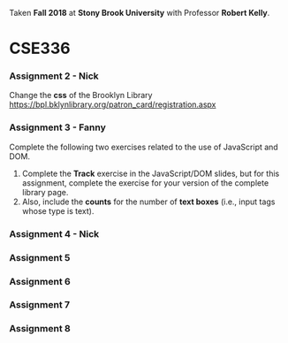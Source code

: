 Taken **Fall 2018** at **Stony Brook University** with Professor **Robert Kelly**.

# CSE336

### Assignment 2 - Nick
Change the **css** of the Brooklyn Library
https://bpl.bklynlibrary.org/patron_card/registration.aspx

### Assignment 3 - Fanny
Complete the following two exercises related to the use of JavaScript and DOM.
1. Complete the **Track** exercise in the JavaScript/DOM slides, but for this assignment, complete the exercise for your version of the complete library page.
2. Also, include the **counts** for the number of **text boxes** (i.e., input tags whose type is text).

### Assignment 4 - Nick
### Assignment 5
### Assignment 6
### Assignment 7
### Assignment 8
